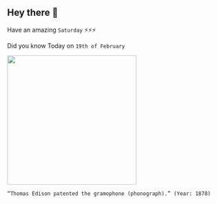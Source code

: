## Hey there 👋
Have an amazing `Saturday` ⚡⚡⚡

Did you know Today on `19th of February`
 
 [<img src="https:://upload.wikimedia.org/wikipedia/commons/thumb/0/03/Edison_and_phonograph_edit1.jpg/1280px-Edison_and_phonograph_edit1.jpg" width="300" />](https://www.history.com/this-day-in-history/thomas-alva-edison-patents-the-phonograph#:~:text=The%20technology%20that%20made%20the,%E2%80%94on%20February%2019%2C%201878.https) 
 ```
“Thomas Edison patented the gramophone (phonograph).” (Year: 1878)
```
